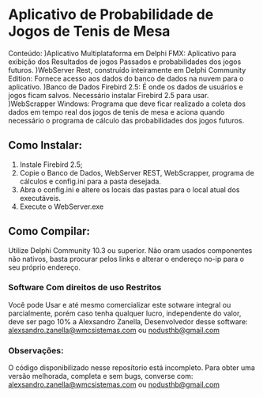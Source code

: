 # Aplicativo de Probabilidade de Jogos de Tenis de Mesa
 
Conteúdo:
)Aplicativo Multiplataforma em Delphi FMX: Aplicativo para exibição dos Resultados de jogos Passados e probabilidades dos jogos futuros.
)WebServer Rest, construído inteiramente em Delphi Community Edition: Fornece acesso aos dados do banco de dados na nuvem para o aplicativo.
)Banco de Dados Firebird 2.5: É onde os dados de usuários e jogos ficam salvos. Necessário instalar Firebird 2.5 para usar.
)WebScrapper Windows: Programa que deve ficar realizado a coleta dos dados em tempo real dos jogos de tenis de mesa e aciona quando necessário o programa de cálculo das probabilidades dos jogos futuros.

## Como Instalar:

1) Instale Firebird 2.5;
2) Copie o Banco de Dados, WebServer REST, WebScrapper, programa de cálculos e config.ini para a pasta desejada.
3) Abra o config.ini e altere os locais das pastas para o local atual dos executáveis.
4) Execute o WebServer.exe

## Como Compilar:

Utilize Delphi Community 10.3 ou superior. Não oram usados componentes não nativos, basta procurar pelos links e alterar o endereço no-ip para o seu próprio endereço.

### Software Com direitos de uso Restritos

Você pode Usar e até mesmo comercializar este sotware integral ou parcialmente, porém caso tenha qualquer lucro, independente do valor, deve ser pago 10% a Alexsandro Zanella, Desenvolvedor desse software: alexsandro.zanella@wmcsistemas.com ou nodusthb@gmail.com


### Observações:

O código disponibilizado nesse reposítorio está incompleto. Para obter uma versão melhorada, completa e sem bugs, converse com: alexsandro.zanella@wmcsistemas.com ou nodusthb@gmail.com
